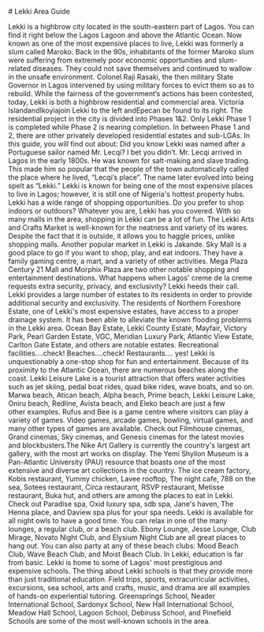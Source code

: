 \# Lekki Area Guide

Lekki is a highbrow city located in the south\-eastern part of Lagos. You can find it right below the Lagos Lagoon and above the Atlantic Ocean. Now known as one of the most expensive places to live, Lekki was formerly a slum called Maroko. Back in the 90s, inhabitants of the former Maroko slum were suffering from extremely poor economic opportunities and slum\-related diseases. They could not save themselves and continued to wallow in the unsafe environment. Colonel Raji Rasaki, the then military State Governor in Lagos intervened by using military forces to evict them so as to rebuild. While the fairness of the government’s actions has been contested, today, Lekki is both a highbrow residential and commercial area. Victoria IslandandIkoyiajoin Lekki to the left andEpecan be found to its right. The residential project in the city is divided into Phases 1\&2\. Only Lekki Phase 1 is completed while Phase 2 is nearing completion. In between Phase 1 and 2, there are other privately developed residential estates and sub\-LGAs. In this guide, you will find out about: Did you know Lekki was named after a Portuguese sailor named Mr. Lecqi? I bet you didn’t. Mr. Lecqi arrived in Lagos in the early 1800s. He was known for salt\-making and slave trading. This made him so popular that the people of the town automatically called the place where he lived, “Lecqi’s place”. The name later evolved into being spelt as “Lekki.” Lekki is known for being one of the most expensive places to live in Lagos; however, it is still one of Nigeria's hottest property hubs. Lekki has a wide range of shopping opportunities. Do you prefer to shop indoors or outdoors? Whatever you are, Lekki has you covered. With so many malls in the area, shopping in Lekki can be a lot of fun. The Lekki Arts and Crafts Market is well\-known for the neatness and variety of its wares. Despite the fact that it is outside, it allows you to haggle prices, unlike shopping malls. Another popular market in Lekki is Jakande. Sky Mall is a good place to go if you want to shop, play, and eat indoors. They have a family gaming centre, a mart, and a variety of other activities. Mega Plaza Century 21 Mall and Morphix Plaza are two other notable shopping and entertainment destinations. What happens when Lagos' creme de la creme requests extra security, privacy, and exclusivity? Lekki heeds their call. Lekki provides a large number of estates to its residents in order to provide additional security and exclusivity. The residents of Northern Foreshore Estate, one of Lekki's most expensive estates, have access to a proper drainage system. It has been able to alleviate the known flooding problems in the Lekki area. Ocean Bay Estate, Lekki County Estate, Mayfair, Victory Park, Pearl Garden Estate, VGC, Meridian Luxury Park, Atlantic View Estate, Carlton Gate Estate, and others are notable estates. Recreational facilities....check! Beaches….check! Restaurants.... yes! Lekki is unquestionably a one\-stop shop for fun and entertainment. Because of its proximity to the Atlantic Ocean, there are numerous beaches along the coast. Lekki Leisure Lake is a tourist attraction that offers water activities such as jet skiing, pedal boat rides, quad bike rides, wave boats, and so on. Marwa beach, Atican beach, Alpha beach, Prime beach, Lekki Leisure Lake, Oniru beach, Redline, Avista beach, and Eleko beach are just a few other examples. Rufus and Bee is a game centre where visitors can play a variety of games. Video games, arcade games, bowling, virtual games, and many other types of games are available. Check out Filmhouse cinemas, Grand cinemas, Sky cinemas, and Genesis cinemas for the latest movies and blockbusters.The Nike Art Gallery is currently the country's largest art gallery, with the most art works on display. The Yemi Shyllon Museum is a Pan\-Atlantic University (PAU) resource that boasts one of the most extensive and diverse art collections in the country. The ice cream factory, Kobis restaurant, Yummy chicken, Lavee rooftop, The night cafe, 788 on the sea, Sotees restaurant, Circa restaurant, RSVP restaurant, Metisse restaurant, Buka hut, and others are among the places to eat in Lekki. Check out Paradise spa, Oxid luxury spa, sdb spa, Jane's haven, The Henna place, and Daview spa plus for your spa needs. Lekki is available for all night owls to have a good time. You can relax in one of the many lounges, a regular club, or a beach club. Ebony Lounge, Jesse Lounge, Club Mirage, Novato Night Club, and Elysium Night Club are all great places to hang out. You can also party at any of these beach clubs: Mood Beach Club, Wave Beach Club, and Moist Beach Club. In Lekki, education is far from basic. Lekki is home to some of Lagos' most prestigious and expensive schools. The thing about Lekki schools is that they provide more than just traditional education. Field trips, sports, extracurricular activities, excursions, sea school, arts and crafts, music, and drama are all examples of hands\-on experiential tutoring. Greensprings School, Neader International School, Sardonyx School, New Hall International School, Meadow Hall School, Lagoon School, Debiruss School, and Pinefield Schools are some of the most well\-known schools in the area.